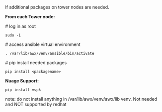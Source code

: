 If additional packages on tower nodes are needed.

**From each Tower node:**

\# log in as root

`sudo -i`

\# access ansible virtual environment

`. /var/lib/awx/venv/ansible/bin/activate`

\# pip install needed packages

`pip install <packagename>`

**Nuage Support:**

`pip install vspk`



note: do not install anything in /var/lib/awx/venv/awx/lib venv.  Not needed and NOT supported by redhat

